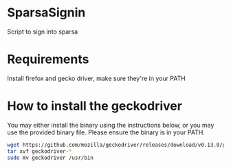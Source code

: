 # SparsaSignin
Script to sign into sparsa

# Requirements
Install firefox and gecko driver, make sure they're in your PATH

# How to install the geckodriver
You may either install the binary using the instructions below, or you may use the provided binary file. Please ensure the binary is in your PATH.

```bash
wget https://github.com/mozilla/geckodriver/releases/download/v0.13.0/geckodriver-v0.13.0-linux64.tar.gz
tar xvf geckodriver-*
sudo mv geckodriver /usr/bin
```
